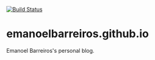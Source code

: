 [![Build Status](https://travis-ci.org/emanoelbarreiros/emanoelbarreiros.github.io.svg?branch=master)](https://travis-ci.org/emanoelbarreiros/emanoelbarreiros.github.io)

# emanoelbarreiros.github.io
Emanoel Barreiros's personal blog.
